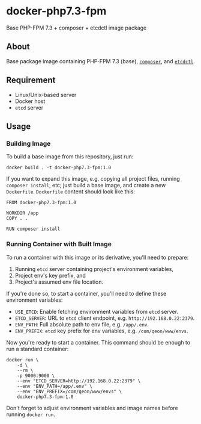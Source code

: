 # docker-php7.3-fpm
Base PHP-FPM 7.3 + composer + etcdctl image package

## About
Base package image containing PHP-FPM 7.3 (base), [`composer`][1], and [`etcdctl`][2].

## Requirement
- Linux/Unix-based server
- Docker host
- `etcd` server

## Usage
### Building Image
To build a base image from this repository, just run:
```
docker build . -t docker-php7.3-fpm:1.0
```

If you want to expand this image, e.g. copying all project files, running `composer install`, etc; just build a base image, and create a new `Dockerfile`. `Dockerfile` content should look like this:

```docker
FROM docker-php7.3-fpm:1.0

WORKDIR /app
COPY . .

RUN composer install
```

### Running Container with Built Image
To run a container with this image or its derivative, you'll need to prepare:

1. Running `etcd` server containing project's environment variables,
1. Project env's key prefix, and
1. Project's assumed env file location.

If you're done so, to start a container, you'll need to define these environment variables:

- `USE_ETCD`: Enable fetching environment variables from `etcd` server.
- `ETCD_SERVER`: URL to `etcd` client endpoint, e.g. `http://192.168.0.22:2379`.
- `ENV_PATH`: Full absolute path to env file, e.g. `/app/.env`.
- `ENV_PREFIX`: `etcd` key prefix for env variables, e.g. `/com/qeon/www/envs`.

Now you're ready to start a container. This command should be enough to run a standard container:

```
docker run \
    -d \
    --rm \
    -p 9000:9000 \
    --env "ETCD_SERVER=http://192.168.0.22:2379" \
    --env "ENV_PATH=/app/.env" \
    --env "ENV_PREFIX=/com/qeon/www/envs" \
    docker-php7.3-fpm:1.0
```

Don't forget to adjust environment variables and image names before running `docker run`.


[1]: https://getcomposer.org/
[2]: https://github.com/etcd-io/etcd/tree/master/etcdctl